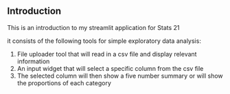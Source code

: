 ## Introduction

This is an introduction to my streamlit application for Stats 21

it consists of the following tools for simple exploratory data analysis:

1. File uploader tool that will read in a csv file and display relevant information
2. An input widget that will select a specific column from the csv file
3. The selected column will then show a five number summary or will show the proportions of each category